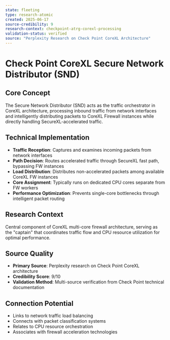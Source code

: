 ```yaml
---
state: fleeting
type: research-atomic
created: 2025-06-17
source-credibility: 9
research-context: checkpoint-atrg-corexl-processing
validation-status: verified
source: "Perplexity Research on Check Point CoreXL Architecture"
---
```


# Check Point CoreXL Secure Network Distributor (SND)

## Core Concept
The Secure Network Distributor (SND) acts as the traffic orchestrator in CoreXL architecture, processing inbound traffic from network interfaces and intelligently distributing packets to CoreXL Firewall instances while directly handling SecureXL-accelerated traffic.

## Technical Implementation
- **Traffic Reception**: Captures and examines incoming packets from network interfaces
- **Path Decision**: Routes accelerated traffic through SecureXL fast path, bypassing FW instances
- **Load Distribution**: Distributes non-accelerated packets among available CoreXL FW instances
- **Core Assignment**: Typically runs on dedicated CPU cores separate from FW workers
- **Performance Optimization**: Prevents single-core bottlenecks through intelligent packet routing

## Research Context
Central component of CoreXL multi-core firewall architecture, serving as the "captain" that coordinates traffic flow and CPU resource utilization for optimal performance.

## Source Quality
- **Primary Source**: Perplexity research on Check Point CoreXL architecture
- **Credibility Score**: 9/10
- **Validation Method**: Multi-source verification from Check Point technical documentation

## Connection Potential
- Links to network traffic load balancing
- Connects with packet classification systems
- Relates to CPU resource orchestration
- Associates with firewall acceleration technologies